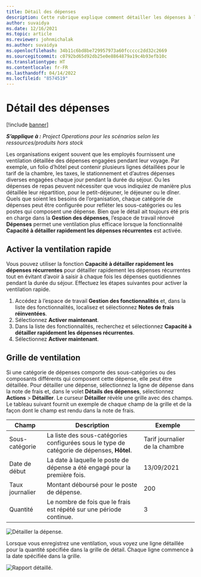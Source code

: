 ```yaml
---
title: Détail des dépenses
description: Cette rubrique explique comment détailler les dépenses à l’aide de l’espace de travail repensé Dépenses.
author: suvaidya
ms.date: 12/16/2021
ms.topic: article
ms.reviewer: johnmichalak
ms.author: suvaidya
ms.openlocfilehash: 34b11c6bd8be729957973a60fccccc2dd32c2669
ms.sourcegitcommit: c0792bd65d92db25e0e8864879a19c4b93efb10c
ms.translationtype: HT
ms.contentlocale: fr-FR
ms.lasthandoff: 04/14/2022
ms.locfileid: "8574519"
---
```

# <a name="expense-itemization"></a>Détail des dépenses

[!include [banner](../includes/banner.md)]

_**S’applique à :** Project Operations pour les scénarios selon les ressources/produits hors stock_

Les organisations exigent souvent que les employés fournissent une ventilation détaillée des dépenses engagées pendant leur voyage. Par exemple, un folio d’hôtel peut contenir plusieurs lignes détaillées pour le tarif de la chambre, les taxes, le stationnement et d’autres dépenses diverses engagées chaque jour pendant la durée du séjour. Ou les dépenses de repas peuvent nécessiter que vous indiquiez de manière plus détaillée leur répartition, pour le petit-déjeuner, le déjeuner ou le dîner. Quels que soient les besoins de l’organisation, chaque catégorie de dépenses peut être configurée pour refléter les sous-catégories ou les postes qui composent une dépense. Bien que le détail ait toujours été pris en charge dans la **Gestion des dépenses**, l’espace de travail rénové **Dépenses** permet une ventilation plus efficace lorsque la fonctionnalité **Capacité à détailler rapidement les dépenses récurrentes** est activée.  

## <a name="enable-quick-itemization"></a>Activer la ventilation rapide 

Vous pouvez utiliser la fonction **Capacité à détailler rapidement les dépenses récurrentes** pour détailler rapidement les dépenses récurrentes tout en évitant d’avoir à saisir à chaque fois les dépenses quotidiennes pendant la durée du séjour. Effectuez les étapes suivantes pour activer la ventilation rapide.

1. Accédez à l’espace de travail **Gestion des fonctionnalités** et, dans la liste des fonctionnalités, localisez et sélectionnez **Notes de frais réinventées**. 
2. Sélectionnez **Activer maintenant**. 
3. Dans la liste des fonctionnalités, recherchez et sélectionnez **Capacité à détailler rapidement les dépenses récurrentes**.
4. Sélectionnez **Activer maintenant**. 

## <a name="itemization-grid"></a>Grille de ventilation 

Si une catégorie de dépenses comporte des sous-catégories ou des composants différents qui composent cette dépense, elle peut être détaillée. Pour détailler une dépense, sélectionnez la ligne de dépense dans la note de frais et, dans le volet **Détails des dépenses**, sélectionnez **Actions** > **Détailler**. Le curseur **Détailler** révèle une grille avec des champs. Le tableau suivant fournit un exemple de chaque champ de la grille et de la façon dont le champ est rendu dans la note de frais. 

|     Champ          |     Description                                                                                  |     Exemple              |
|--------------------|--------------------------------------------------------------------------------------------------|--------------------------|
|     Sous-catégorie    |     La liste des sous-catégories configurées sous le type de catégorie de dépenses, **Hôtel**.             |     Tarif journalier de la chambre      |
|     Date de début     |     La date à laquelle le poste de dépense a été engagé pour la première fois.                                           |     13/09/2021           |
|     Taux journalier     |     Montant déboursé pour le poste de dépense.                                                    |     200                  |
|     Quantité       |     Le nombre de fois que le frais est répété sur une période continue.                       |     3                    |

![Détailler la dépense.](media/Itemization%20screen%201.png)

Lorsque vous enregistrez une ventilation, vous voyez une ligne détaillée pour la quantité spécifiée dans la grille de détail. Chaque ligne commence à la date spécifiée dans la grille.

![Rapport détaillé.](media/Itemization%20screen%202.png)

